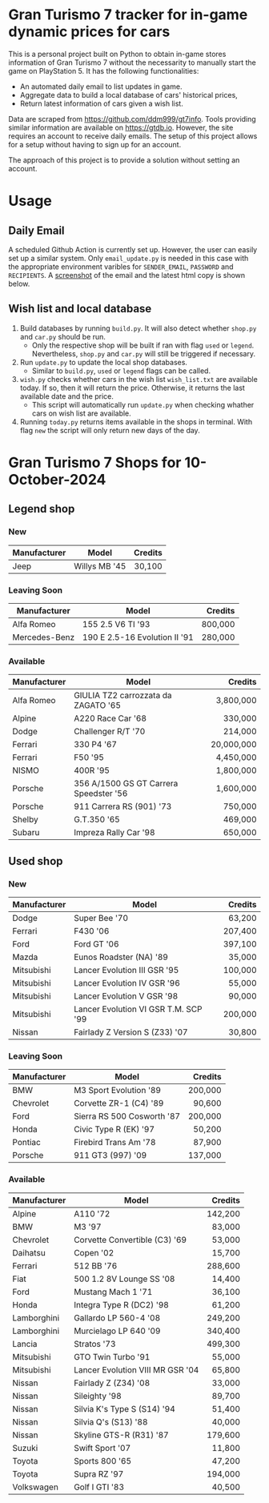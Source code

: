 # Gran Turismo 7 tracker for in-game dynamic prices for cars

This is a personal project built on Python to obtain in-game stores information of Gran Turismo 7 without the necessarity to manually start the game on PlayStation 5. It has the following functionalities:

- An automated daily email to list updates in game.
- Aggregate data to build a local database of cars' historical prices,
- Return latest information of cars given a wish list.

Data are scraped from https://github.com/ddm999/gt7info. Tools providing similar information are available on https://gtdb.io. However, the site requires an account to receive daily emails. The setup of this project allows for a setup without having to sign up for an account.

The approach of this project is to provide a solution without setting an account.

# Usage

## Daily Email

A scheduled Github Action is currently set up. However, the user can easily set up a similar system. Only `email_update.py` is needed in this case with the appropriate environment varibles for `SENDER_EMAIL`, `PASSWORD` and `RECIPIENTS`. A [screenshot](https://raw.githubusercontent.com/marcohoucheng/Gran-Turismo-7-Price-Tracker/main/data/email_screenshot.png) of the email and the latest html copy is shown below.

## Wish list and local database

1. Build databases by running `build.py`. It will also detect whether `shop.py` and `car.py` should be run.
    - Only the respective shop will be built if ran with flag `used` or `legend`. Nevertheless, `shop.py` and `car.py` will still be triggered if necessary.
2. Run `update.py` to update the local shop databases.
    - Similar to `build.py`, `used` or `legend` flags can be called.
3. `wish.py` checks whether cars in the wish list `wish_list.txt` are available today. If so, then it will return the price. Otherwise, it returns the last available date and the price.
    - This script will automatically run `update.py` when checking whather cars on wish list are available.
4. Running `today.py` returns items available in the shops in terminal. With flag `new` the script will only return new days of the day.


# Gran Turismo 7 Shops for 10-October-2024



## Legend shop

### New
 | Manufacturer | Model | Credits |
 | --- | --- | --: |
|Jeep|Willys MB '45|30,100|

### Leaving Soon
 | Manufacturer | Model | Credits |
 | --- | --- | --: |
|Alfa Romeo|155 2.5 V6 TI '93|800,000|
|Mercedes-Benz|190 E 2.5-16 Evolution II '91|280,000|

### Available
 | Manufacturer | Model | Credits |
 | --- | --- | --: |
|Alfa Romeo|GIULIA TZ2 carrozzata da ZAGATO '65|3,800,000|
|Alpine|A220 Race Car '68|330,000|
|Dodge|Challenger R/T '70|214,000|
|Ferrari|330 P4 '67|20,000,000|
|Ferrari|F50 '95|4,450,000|
|NISMO|400R '95|1,800,000|
|Porsche|356 A/1500 GS GT Carrera Speedster '56|1,600,000|
|Porsche|911 Carrera RS (901) '73|750,000|
|Shelby|G.T.350 '65|469,000|
|Subaru|Impreza Rally Car '98|650,000|


## Used shop

### New
 | Manufacturer | Model | Credits |
 | --- | --- | --: |
|Dodge|Super Bee '70|63,200|
|Ferrari|F430 '06|207,400|
|Ford|Ford GT '06|397,100|
|Mazda|Eunos Roadster (NA) '89|35,000|
|Mitsubishi|Lancer Evolution III GSR '95|100,000|
|Mitsubishi|Lancer Evolution IV GSR '96|55,000|
|Mitsubishi|Lancer Evolution V GSR '98|90,000|
|Mitsubishi|Lancer Evolution VI GSR T.M. SCP '99|200,000|
|Nissan|Fairlady Z Version S (Z33) '07|30,800|

### Leaving Soon
 | Manufacturer | Model | Credits |
 | --- | --- | --: |
|BMW|M3 Sport Evolution '89|200,000|
|Chevrolet|Corvette ZR-1 (C4) '89|90,600|
|Ford|Sierra RS 500 Cosworth '87|200,000|
|Honda|Civic Type R (EK) '97|50,200|
|Pontiac|Firebird Trans Am '78|87,900|
|Porsche|911 GT3 (997) '09|137,000|

### Available
 | Manufacturer | Model | Credits |
 | --- | --- | --: |
|Alpine|A110 '72|142,200|
|BMW|M3 '97|83,000|
|Chevrolet|Corvette Convertible (C3) '69|53,000|
|Daihatsu|Copen '02|15,700|
|Ferrari|512 BB '76|288,600|
|Fiat|500 1.2 8V Lounge SS '08|14,400|
|Ford|Mustang Mach 1 '71|36,100|
|Honda|Integra Type R (DC2) '98|61,200|
|Lamborghini|Gallardo LP 560-4 '08|249,200|
|Lamborghini|Murcielago LP 640 '09|340,400|
|Lancia|Stratos '73|499,300|
|Mitsubishi|GTO Twin Turbo '91|55,000|
|Mitsubishi|Lancer Evolution VIII MR GSR '04|65,800|
|Nissan|Fairlady Z (Z34) '08|33,000|
|Nissan|Sileighty '98|89,700|
|Nissan|Silvia K's Type S (S14) '94|51,400|
|Nissan|Silvia Q's (S13) '88|40,000|
|Nissan|Skyline GTS-R (R31) '87|179,600|
|Suzuki|Swift Sport '07|11,800|
|Toyota|Sports 800 '65|47,200|
|Toyota|Supra RZ '97|194,000|
|Volkswagen|Golf I GTI '83|40,500|
